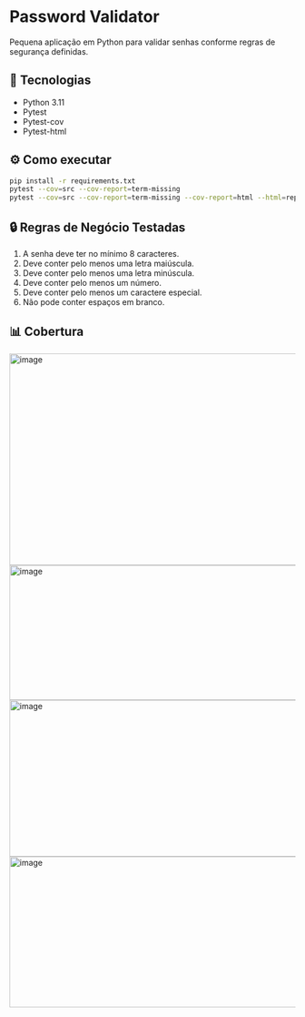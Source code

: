 # Password Validator

Pequena aplicação em Python para validar senhas conforme regras de segurança definidas.

## 🧩 Tecnologias
- Python 3.11
- Pytest
- Pytest-cov
- Pytest-html

## ⚙️ Como executar

```bash
pip install -r requirements.txt
pytest --cov=src --cov-report=term-missing
pytest --cov=src --cov-report=term-missing --cov-report=html --html=report.html --self-contained-html
```

## 🔒 Regras de Negócio Testadas

1. A senha deve ter no mínimo 8 caracteres.
2. Deve conter pelo menos uma letra maiúscula.
3. Deve conter pelo menos uma letra minúscula.
4. Deve conter pelo menos um número.
5. Deve conter pelo menos um caractere especial.
6. Não pode conter espaços em branco.

## 📊 Cobertura
<img width="1897" height="372" alt="image" src="https://github.com/user-attachments/assets/6f790e8a-70ca-4423-b97c-7ac96c9c2f41" />
<img width="546" height="237" alt="image" src="https://github.com/user-attachments/assets/ff838da2-b50b-4abe-93b6-b783a1b1b1e8" />
<img width="794" height="275" alt="image" src="https://github.com/user-attachments/assets/d1a11105-efa6-4ad5-828c-fe3e468dafd2" />
<img width="794" height="265" alt="image" src="https://github.com/user-attachments/assets/6621a9d0-1d65-4788-a387-0287b7c02a5a" />
